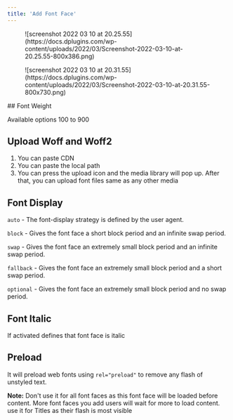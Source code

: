```yaml
---
title: 'Add Font Face'
---
```


<figure class="wp-block-image size-large">![screenshot 2022 03 10 at 20.25.55](https://docs.dplugins.com/wp-content/uploads/2022/03/Screenshot-2022-03-10-at-20.25.55-800x386.png)</figure><figure class="wp-block-image size-large">![screenshot 2022 03 10 at 20.31.55](https://docs.dplugins.com/wp-content/uploads/2022/03/Screenshot-2022-03-10-at-20.31.55-800x730.png)</figure>## Font Weight

Available options 100 to 900

## Upload Woff and Woff2

1. You can paste CDN
2. You can paste the local path
3. You can press the upload icon and the media library will pop up. After that, you can upload font files same as any other media

## Font Display

`auto` - The font-display strategy is defined by the user agent.

`block` - Gives the font face a short block period and an infinite swap period.

`swap` - Gives the font face an extremely small block period and an infinite swap period.

`fallback` - Gives the font face an extremely small block period and a short swap period.

`optional` - Gives the font face an extremely small block period and no swap period.

## Font Italic

If activated defines that font face is italic

## Preload

It will preload web fonts using `rel="preload"` to remove any flash of unstyled text.

**Note:** Don't use it for all font faces as this font face will be loaded before content. More font faces you add users will wait for more to load content. use it for Titles as their flash is most visible